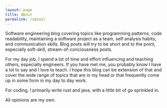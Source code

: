 ```yaml
---
layout: page
title: About
permalink: /about/
---
```


Software engineering blog covering topics like programming patterns, code readability, maintaining a software project as a team, self analysis habits, and communication skills. Blog posts will try to be short and to the point, especially soft-skill, stream-of-conciousness posts.

For my day job, I spend a lot of time and effort influencing and teaching others, especially engineers. If you have met me, you probably know I have a lot to say and I love to teach. I hope this blog can be extension of that and cover the wide range of topics that are in my head or that frequently come up in some form in my day to day work.

For coding, I primarily write rust and java, with a little bit of go sprinkled in.

All opinions are my own.
